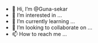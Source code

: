 - 👋 Hi, I’m @Guna-sekar
- 👀 I’m interested in ...
- 🌱 I’m currently learning ...
- 💞️ I’m looking to collaborate on ...
- 📫 How to reach me ...

<!---
Guna-sekar/Guna-sekar is a ✨ special ✨ repository because its `README.md` (this file) appears on your GitHub profile.
You can click the Preview link to take a look at your changes.
--->
